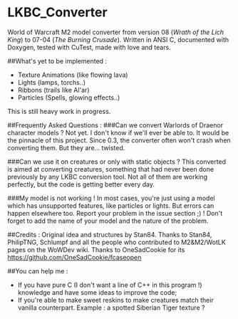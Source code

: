 # LKBC_Converter
World of Warcraft M2 model converter from version 08 (_Wrath of the Lich King_) to 07-04 (_The Burning Crusade_).
Written in ANSI C, documented with Doxygen, tested with CuTest, made with love and tears.

##What's yet to be implemented :
* Texture Animations (like flowing lava) 
* Lights (lamps, torchs..)
* Ribbons (trails like Al'ar)
* Particles (Spells, glowing effects..)
	
This is still heavy work in progress.
  
  
##Frequently Asked Questions :
###Can we convert Warlords of Draenor character models ?
Not yet. I don't know if we'll ever be able to. It would be the pinnacle of this project.
Since 0.3, the converter often won't crash when converting them. But they are... twisted.

###Can we use it on creatures or only with static objects ?
This converted is aimed at converting creatures, something that had never been done previously by any LKBC conversion tool.
Not all of them are working perfectly, but the code is getting better every day.

###My model is not working !
In most cases, you're just using a model which has unsupported features, like particles or lights. 
But errors can happen elsewhere too. Report your problem in the issue section ;) !
Don't forget to add the name of your model and the nature of the problem.
  
  
##Credits :
Original idea and structures by Stan84.
Thanks to Stan84, PhilipTNG, Schlumpf and all the people who contributed to M2&M2/WotLK pages on the WoWDev wiki.
Thanks to OneSadCookie for its https://github.com/OneSadCookie/fcaseopen

##You can help me :
* If you have pure C (I don't want a line of C++ in this program !) knowledge and have some ideas to improve the code;
* If you're able to make sweet reskins to make creatures match their vanilla counterpart. Example : a spotted Siberian Tiger texture ?

